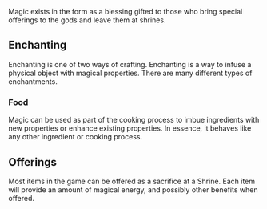Magic exists in the form as a blessing gifted to those who bring special offerings to the gods and leave them at shrines.

## Enchanting
Enchanting is one of two ways of crafting. Enchanting is a way to infuse a physical object with magical properties. There are many different types of enchantments.

### Food
Magic can be used as part of the cooking process to imbue ingredients with new properties or enhance existing properties. In essence, it behaves like any other ingredient or cooking process.


## Offerings
Most items in the game can be offered as a sacrifice at a Shrine. Each item will provide an amount of magical energy, and possibly other benefits when offered.